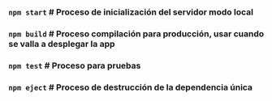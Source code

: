 

### `npm start` # Proceso de inicialización del servidor modo local

### `npm build` # Proceso compilación para producción, usar cuando se valla a desplegar la app

### `npm test` # Proceso para pruebas

### `npm eject` # Proceso de destrucción de la dependencia única